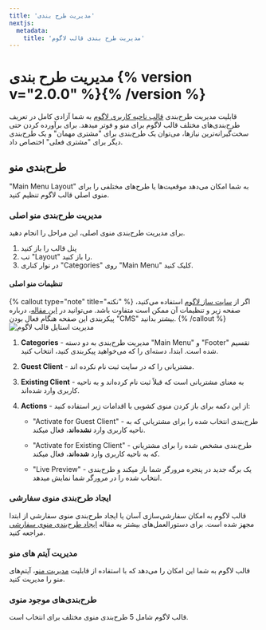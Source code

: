 ```yaml
---
title: 'مدیریت طرح بندی'
nextjs:
  metadata:
    title: 'مدیریت طرح بندی قالب لاگوم'
---
```


# مدیریت طرح بندی {% version v="2.0.0" %}{% /version %}

قابلیت مدیریت طرح‌بندی [قالب ناحیه کاربری لاگوم](https://lagom.rsstudio.net/products/client-theme/) به شما آزادی کامل در تعریف طرح‌بندی‌های مختلف قالب لاگوم برای منو و فوتر میدهد. برای برآورده کردن حتی سخت‌گیرانه‌ترین نیازها، می‌توان یک طرح‌بندی برای "مشتری مهمان" و یک طرح‌بندی دیگر برای "مشتری فعلی" اختصاص داد.

## طرح‌بندی منو

"Main Menu Layout" به شما امکان می‌دهد موقعیت‌ها یا طرح‌های مختلفی را برای منوی اصلی قالب لاگوم تنظیم کنید.

### مدیریت طرح‌بندی منو اصلی

برای مدیریت طرح‌بندی منوی اصلی، این مراحل را انجام دهید.

1. پنل قالب را باز کنید
2. تب "Layout" را باز کنید.
3. در نوار کناری "Categories" روی "Main Menu" کلیک کنید.

#### تنظیمات منو اصلی

{% callout type="note" title="نکته" %}
اگر از [سایت ساز لاگوم](#) استفاده می‌کنید، صفحه زیر و تنظیمات آن ممکن است متفاوت باشد. می‌توانید در [این مقاله](#)، درباره پیکربندی این صفحه هنگام فعال بودن "CMS" بیشتر بدانید.
{% /callout %}
![مدیریت استایل قالب لاگوم](/lagom/layout-manager/layout_manager-main_menu_settings.png)

1. **Categories** - مدیریت طرح‌بندی به دو دسته "Main Menu" و "Footer" تقسیم شده است. ابتدا، دسته‌ای را که می‌خواهید پیکربندی کنید، انتخاب کنید.

2. **Guest Client** - مشتریانی را که در سایت ثبت نام نکرده اند.

3. **Existing Client** - به معنای مشتریانی است که قبلاً ثبت‌ نام کرده‌اند و به ناحیه کاربری وارد شده‌اند.

4. **Actions** - از این دکمه برای باز کردن منوی کشویی با اقدامات زیر استفاده کنید:

   - "Activate for Guest Client" - طرح‌بندی انتخاب‌ شده را برای مشتریانی که به ناحیه کاربری وارد **نشده‌اند**، فعال میکند.

   - "Activate for Existing Client" - طرح‌بندی مشخص‌ شده را برای مشتریانی که به ناحیه کاربری وارد **شده‌اند**، فعال میکند.

   - "Live Preview" - یک برگه جدید در پنجره مرورگر شما باز میکند و طرح‌بندی انتخاب‌ شده را در مرورگر شما نمایش میدهد.

### ایجاد طرح‌بندی منوی سفارشی

قالب لاگوم به امکان سفارشی‌سازی آسان یا ایجاد طرح‌بندی منوی سفارشی از ابتدا مجهز شده است. برای دستورالعمل‌های بیشتر به مقاله [ایجاد طرح‌بندی منوی سفارشی](#) مراجعه کنید.

### مدیریت آیتم های منو

قالب لاگوم به شما این امکان را می‌دهد که با استفاده از قابلیت [مدیریت منو](#)، آیتم‌های منو را مدیریت کنید.

### طرح‌بندی‌های موجود منوی

قالب لاگوم شامل 5 طرح‌بندی منوی مختلف برای انتخاب است.

